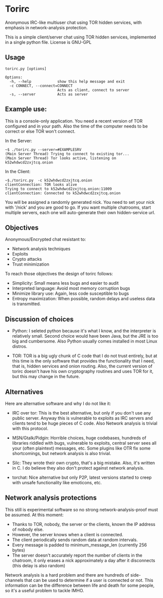 Torirc
======

Anonymous IRC-like multiuser chat using TOR hidden services, with emphasis in network-analysis protection.

This is a simple client/server chat using TOR hidden services, implemented in a single python file. License is GNU-GPL

Usage
-----
	torirc.py [options]

	Options:
	  -h, --help            show this help message and exit
	  -c CONNECT, --connect=CONNECT
	                        Acts as client, connect to server
	  -s, --server          Acts as server

Example use:
------------

This is a console-only application.
You need a recent version of TOR configured and in your path. Also the time of the computer needs to be correct or else TOR won't connect.

In the Server:

	~$ ./torirc.py --server=#EXAMPLESRV
	(Main Server Thread) Trying to connect to existing tor...
	(Main Server Thread) Tor looks active, listening on k52whdwcd2zxjtcq.onion


In the Client:

	~$./torirc.py  -c k52whdwcd2zxjtcq.onion
	clientConnection: TOR looks alive
	Trying to connect to k52whdwcd2zxjtcq.onion:11009
	clientConnection: Connected to k52whdwcd2zxjtcq.onion


You will be assigned a randomly generated nick. You need to set your nick with '/nick' and you are good to go. If you want multiple chatrooms, start multiple servers, each one will auto-generate their own hidden-service url.

Objectives
----------

Anonymous/Encrypted chat resistant to:
 *  Network analysis techniques
 *  Exploits
 *  Crypto attacks
 * Trust minimization

To reach those objectives the design of torirc follows:
  * Simplicity: Small means less bugs and easier to audit
  * Interpreted language: Avoid most memory corruption bugs
  * Minimize library use: Again, less code susceptible to bugs
  * Entropy maximization: When possible, random delays and useless data is transmitted.


Discussion of choices
---------------------

 *  Python: I seleted python because it's what I know, and the interpreter is relatively small. Second choice would have been Java, but the JRE is too big and cumbersome. Also Python usually comes installed in most Linux distros.

 *  TOR: TOR is a big ugly chunk of C code that I do not trust entirely, but at this time is the only software that provides the functionality that I need, that is, hidden services and onion routing. Also, the current version of torirc doesn't have his own cryptography routines and uses TOR for it, but this may change in the future.

Alternatives
------------

Here are alternative software and why I do not like it:

 *  IRC over tor:
	This is the best alternative, but only if you don't use any public server. Anyway this is vulnerable to exploits as IRC servers and clients tend to be huge pieces of C code. Also Network analysis is trivial with this protocol.

 *  MSN/Gtalk/Pidgin: Horrible choices, huge codebases, hundreds of libraries riddled with bugs, vulnerable to exploits, central server sees all your (often plaintext) messages, etc. Some plugins like OTR fix some shortcomings, but network analysis is also trivial.

 *  Silc: They wrote their own crypto, that's a big mistake. Also, it's written in C. I do believe they also don't protect against network analysis.

 *  torchat: Nice alternative but only P2P, latest versions started to creep with unsafe functionality like emoticons, etc.

Network analysis protections
----------------------------

This still is experimental software so no strong network-analysis-proof must be assumed. At this moment:

 * Thanks to TOR, nobody, the server or the clients, known the IP address of nobody else.
 * However, the server knows when a client is connected.
 * The client periodically sends random data at random intervals.
 * Every message is padded to minimum_message_len (currently 256 bytes)
 * The server doesn't accurately report the number of clients in the chatroom, it only erases a nick approximately a day after it disconnects (this delay is also random)

Network analysis is a hard problem and there are hundreds of side-channels that can be used to determine if a user is connected or not. This information can be the difference between life and death for some people, so it's a useful problem to tackle IMHO.
